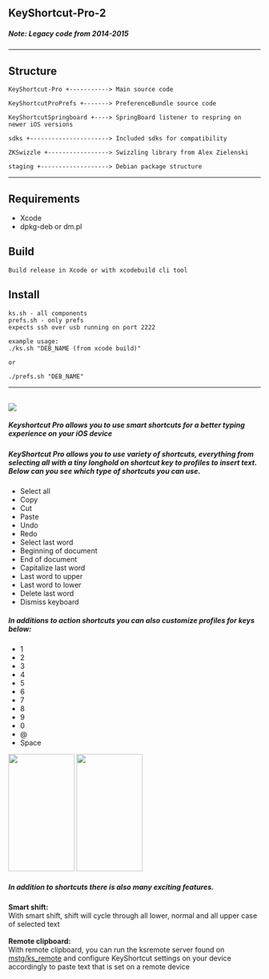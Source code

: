 ## KeyShortcut-Pro-2
##### Note: Legacy code from 2014-2015
---

## Structure
```
KeyShortcut-Pro +-----------> Main source code

KeyShortcutProPrefs +-------> PreferenceBundle source code

KeyShortcutSpringboard +----> SpringBoard listener to respring on newer iOS versions

sdks +----------------------> Included sdks for compatibility

ZKSwizzle +-----------------> Swizzling library from Alex Zielenski

staging +-------------------> Debian package structure
```
---

## Requirements
* Xcode
* dpkg-deb or dm.pl


## Build
```
Build release in Xcode or with xcodebuild cli tool
```

## Install
```
ks.sh - all components
prefs.sh - only prefs
expects ssh over usb running on port 2222

example usage:
./ks.sh "DEB_NAME (from xcode build)"

or

./prefs.sh "DEB_NAME"
```
---
<br />

<img src="http://i.imgur.com/RVudkqy.png" />

<h5>
  Keyshortcut Pro allows you to use smart shortcuts for a better typing
  experience on your iOS device
</h5>
<h5>
  KeyShortcut Pro allows you to use variety of shortcuts, everything from
  selecting all with a tiny longhold on shortcut key to profiles to insert text.
  Below can you see which type of shortcuts you can use.
</h5>

<ul>
  <li>Select all</li>
  <li>Copy</li>
  <li>Cut</li>
  <li>Paste</li>
  <li>Undo</li>
  <li>Redo</li>
  <li>Select last word</li>
  <li>Beginning of document</li>
  <li>End of document</li>
  <li>Capitalize last word</li>
  <li>Last word to upper</li>
  <li>Last word to lower</li>
  <li>Delete last word</li>
  <li>Dismiss keyboard</li>
</ul>

<h5>
  In additions to action shortcuts you can also customize profiles for keys
  below:
</h5>
<ul>
  <li>1</li>
  <li>2</li>
  <li>3</li>
  <li>4</li>
  <li>5</li>
  <li>6</li>
  <li>7</li>
  <li>8</li>
  <li>9</li>
  <li>0</li>
  <li>@</li>
  <li>Space</li>
</ul>

<img width="132" height="234" src="http://i.imgur.com/BWJEQYm.jpg" />
<img width="132" height="234" src="http://i.imgur.com/5V2QNUF.jpg" />

  <h5>In addition to shortcuts there is also many exciting features.</h5>
  <strong>Smart shift:</strong><br /> With smart shift, shift will cycle through
  all lower, normal and all upper case of selected text<br />
  <br />
  <strong>Remote clipboard:</strong><br /> With remote clipboard, you can run
  the ksremote server found on
  <a href="https://github.com/mstg/ks_remote" target="_new">mstg/ks_remote</a>
  and configure KeyShortcut settings on your device accordingly to paste text
  that is set on a remote device<br />
</p>
